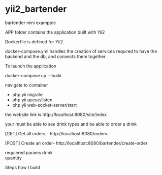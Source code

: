 # yii2_bartender
bartender mini exampple


APP folder contains the application built with Yii2

Dockerfile is defined for Yii2 

docker-compose.yml handles the creation of services required to have the backend and the db, and connects them together

To launch the application

docker-compose up --build  

navigate to container 
 - php yii migrate
 - php yii queue/listen
 - php yii web-socket-server/start

the website link is http://localhost:8080/site/index

your must be able to see drink types and be able to order a drink

[GET] Get all orders - http://localhost:8080/orders 

[POST] Create an order- http://localhost:8080/bartender/create-order

requiered params 
 drink   
 quantity 
 
 
Steps how I build 
  
 




